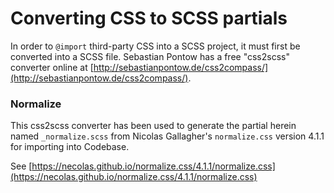 # Converting CSS to SCSS partials

In order to `@import` third-party CSS into a SCSS project, it must first be converted into a SCSS file. Sebastian Pontow has a free "css2scss" converter online at [http://sebastianpontow.de/css2compass/](http://sebastianpontow.de/css2compass/).

### Normalize

This css2scss converter has been used to generate the partial herein named `_normalize.scss` from Nicolas Gallagher's `normalize.css` version 4.1.1 for importing into Codebase.

See [https://necolas.github.io/normalize.css/4.1.1/normalize.css](https://necolas.github.io/normalize.css/4.1.1/normalize.css)